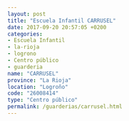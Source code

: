 ```yaml
---
layout: post
title: "Escuela Infantil CARRUSEL"
date: 2017-09-20 20:57:05 +0200
categories:
- Escuela Infantil
- la-rioja
- logrono
- Centro público
- guarderia
name: "CARRUSEL"
province: "La Rioja"
location: "Logroño"
code: "26008414"
type: "Centro público"
permalink: /guarderias/carrusel.html
---
```

